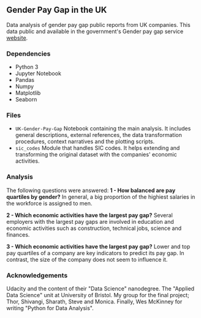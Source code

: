 ## Gender Pay Gap in the UK
Data analysis of gender pay gap public reports from UK companies. This data public and
available in the government's Gender pay gap service
[website](gender-pay-gap.service.gov.uk/). 

### Dependencies
- Python 3
- Jupyter Notebook
- Pandas
- Numpy
- Matplotlib
- Seaborn

### Files
- `UK-Gender-Pay-Gap` Notebook containing the main analysis. It includes general descriptions, external
  references, the data transformation procedures, context narratives and the plotting scripts.
- `sic_codes` Module that handles SIC codes. It helps extending and transforming the original
  dataset with the companies' economic activities.

### Analysis
The following questions were answered:
**1 - How balanced are pay quartiles by gender?**
In general, a big proportion of the highiest salaries in the workforce is assigned to men.

**2 - Which economic activities have the largest pay gap?**
Several employers with the largest pay gaps are involved in education and economic activities
such as construction, technical jobs, science and finances.

**3 - Which economic activities have the largest pay gap?**
Lower and  top pay quartiles of a company are key indicators to predict its pay gap. In
contrast, the size of the company does not seem to influence it.

### Acknowledgements
Udacity and the content of their "Data Science" nanodegree. The "Applied Data Science" unit
at University of Bristol. My group for the final project; Thor, Shivangi, Sharath, Steve and
Monica. Finally, Wes McKinney for writing "Python for Data Analysis".
